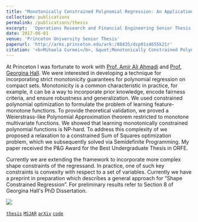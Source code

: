 ```yaml
---
title: "Monotonically Constrained Polynomial Regression: An Application of Sum of Squares Techniques and Semidefinite Programming"
collection: publications
permalink: /publications/thesis
excerpt:  'Operations Research and Financial Engineering Senior Thesis'
date: 2017-06-01
venue: 'Princeton University Senior Thesis'
paperurl: 'http://arks.princeton.edu/ark:/88435/dsp01s4655k21r'
citation: '<b>Mihaela Curmei</b>, &quot;Monotonically Constrained Polynomial Regression: An Application of Sum of Squares Techniques and Semidefinite Programming&quot;.'
---
```

At Princeton I was fortunate to work with [Prof. Amir Ali Ahmadi](http://aaa.princeton.edu/) and [Prof. Georgina Hall](https://sites.google.com/view/georgina-hall). We were interested in developing a technique for incorporating strict monotonicity guarantees for polynomial regression on compact sets. Monotonicity is a common characteristic in practice, for example, it can be a way to incorporate prior knowledge, encode fairness criteria, and ensure robustness and generalization. We used constrained polynomial optimization to formulate the problem of learning feature-monotone functions. To provide theoretical validation, we proved a Weierstrass-like Polynomial Approximation theorem restricted to monotone multivariate functions. We showed that learning monotonically constrained polynomial functions is NP-hard. To address this complexity of we proposed a relaxation to a constrained Sum of Squares optimization problem, which we subsequently solved via Semidefinite Programming. My paper received the P&G Award for the Best Undergraduate Thesis in ORFE. 

Currently we are extending the framework to incorporate more complex shape constraints of the regressand. In practice, one of such
key constraints is convexity with respect to a set of variables. Currently we have a preprint in preparation which describes a general approach for “Shape Constrained Regression”. For preliminary results refer to Section 8 of Georgina Hall's PhD Dissertation.

![](../../images/thesis.png)

[`thesis`](http://arks.princeton.edu/ark:/88435/dsp01s4655k21r)
[`MSJAR`](https://drive.google.com/file/d/1DQeItRRpwbtKIGad29YjfwU_uoDjuzWC/view)
[`arXiv`](https://arxiv.org/pdf/1806.06996.pdf)
[`code`](https://github.com/mcurmei627/dantzig)


